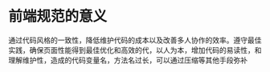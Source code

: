 # 前端规范的意义
通过代码风格的一致性，降低维护代码的成本以及改善多人协作的效率。遵守最佳实践，确保页面性能得到最佳优化和高效的代，以人为本，增加代码的易读性，和理解维护性，造成的代码变量名，方法名过长，可以通过压缩等其他手段弥补
